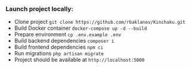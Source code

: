 ### Launch project locally:
- Clone project `git clone https://github.com/rbaklanov/Kinchaku.git`
- Build Docker container `docker-compose up -d --build`
- Prepare environment `cp .env.example .env`
- Build backend dependencies `composer i`
- Build frontend dependencies `npm ci`
- Run migrations `php artisan migrate`
- Project should be available at `http://localhost:5000` 

